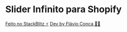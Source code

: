 # Slider Infinito para Shopify

[Feito no StackBlitz ⚡️](https://stackblitz.com/edit/web-platform-fhw825) [Dev by Flávio Conca 🧑‍💻](http://neighbouring.com.br/)
